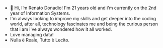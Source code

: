 - 👋 Hi, I’m Renato Donadio! I'm 21 years old and i'm currently on the 2nd year of Information Systems.
- I'm always looking to improve my skills and get deeper into the coding world, after all, technology fascinates me and being the curious person that i am i've always wondered how it all worked.
- Love managing data!
- Nulla è Reale, Tutto è Lecito.


<!---
RenatoDonadio/RenatoDonadio is a ✨ special ✨ repository because its `README.md` (this file) appears on your GitHub profile.
You can click the Preview link to take a look at your changes.
--->
